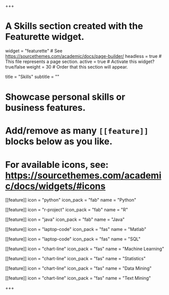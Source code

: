 +++
# A Skills section created with the Featurette widget.
widget = "featurette"  # See https://sourcethemes.com/academic/docs/page-builder/
headless = true  # This file represents a page section.
active = true  # Activate this widget? true/false
weight = 30  # Order that this section will appear.

title = "Skills"
subtitle = ""

# Showcase personal skills or business features.
# 
# Add/remove as many `[[feature]]` blocks below as you like.
# 
# For available icons, see: https://sourcethemes.com/academic/docs/widgets/#icons

 [[feature]]
  icon = "python"
  icon_pack = "fab"
  name = "Python"
  
[[feature]]
  icon = "r-project"
  icon_pack = "fab"
  name = "R"
 
[[feature]]
  icon = "java"
  icon_pack = "fab"
  name = "Java"
  
[[feature]]
  icon = "laptop-code"
  icon_pack = "fas"
  name = "Matlab"
  
 [[feature]]
  icon = "laptop-code"
  icon_pack = "fas"
  name = "SQL"
  
[[feature]]
  icon = "chart-line"
  icon_pack = "fas"
  name = "Machine Learning" 

[[feature]]
  icon = "chart-line"
  icon_pack = "fas"
  name = "Statistics" 

[[feature]]
  icon = "chart-line"
  icon_pack = "fas"
  name = "Data Mining" 

[[feature]]
  icon = "chart-line"
  icon_pack = "fas"
  name = "Text Mining" 
  
+++
